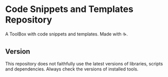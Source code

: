 # Code Snippets and Templates Repository

A ToolBox with code snippets and templates. Made with ☕.

## Version

This repository does not faithfully use the latest versions of libraries, scripts and dependencies. Always check the versions of installed tools.
